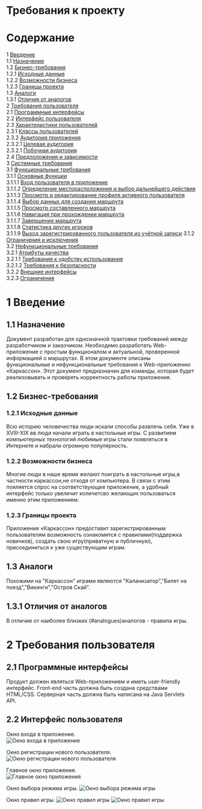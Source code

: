 # Требования к проекту
# Содержание
1 [Введение](#intro)  
1.1 [Назначение](#appointment)  
1.2 [Бизнес-требования](#business_requirements)  
1.2.1 [Исходные данные](#initial_data)  
1.2.2 [Возможности бизнеса](#business_opportunities)  
1.2.3 [Границы проекта](#project_boundary)  
1.3 [Аналоги](#analogues)  
1.3.1 [Отличия от аналогов](#analogues_differences)  
2 [Требования пользователя](#user_requirements)  
2.1 [Программные интерфейсы](#software_interfaces)  
2.2 [Интерфейс пользователя](#user_interface)  
2.3 [Характеристики пользователей](#user_specifications)  
2.3.1 [Классы пользователей](#user_classes)  
2.3.2 [Аудитория приложения](#application_audience)  
2.3.2.1 [Целевая аудитория](#target_audience)  
2.3.2.1 [Побочная аудитория](#collateral_audience)  
2.4 [Предположения и зависимости](#assumptions_and_dependencies)  
3 [Системные требования](#system_requirements)  
3.1 [Функциональные требования](#functional_requirements)  
3.1.1 [Основные функции](#main_functions)  
3.1.1.1 [Вход пользователя в приложение](#user_logon_to_the_application)  
3.1.1.2 [Определение месторасположения и выбор дальнейшего действия](#locate_user)  
3.1.1.3 [Просмотр и редактирование профиля активного пользователя](#view_and_update_user)  
3.1.1.4 [Выбор данных для создания маршрута](#choose_information_about_trip)  
3.1.1.5 [Просмотр составленного маршрута](#preview_trip)  
3.1.1.6 [Навигация при прохождении маршрута](#navigate_user_during_trip)  
3.1.1.7 [Завершение маршрута](#finish_trip)  
3.1.1.8 [Статистика других игроков](#statistics_of_other_users)  
3.1.1.9 [Выход зарегистрированного пользователя из учётной записи](#active_user_change)
3.1.2 [Ограничения и исключения](#restrictions_and_exclusions)  
3.2 [Нефункциональные требования](#non-functional_requirements)  
3.2.1 [Атрибуты качества](#quality_attributes)  
3.2.1.1 [Требования к удобству использования](#requirements_for_ease_of_use)  
3.2.1.2 [Требования к безопасности](#security_requirements)  
3.2.2 [Внешние интерфейсы](#external_interfaces)  
3.2.3 [Ограничения](#restrictions) 

<a name="intro"/>

# 1 Введение

<a name="appointment"/>

## 1.1 Назначение
Документ разработан для однозначной трактовки требований между разработчиком и заказчиком. Необходимо разработать Web-приложение с простым функционалом и актуальной, проверенной информацией о маршрутах. В этом документе описаны функциональные и нефункциональные требования к Web-приложению «Каркассон». Этот документ предназначен для команды, которая будет реализовывать и проверять корректность работы приложения. 

<a name="business_requirements"/>

## 1.2 Бизнес-требования

<a name="initial_data"/>

### 1.2.1 Исходные данные
Всю историю человечества люди искали способы развлечь себя. Уже в XVIII-XIX вв люди начали играть в настольные игры. С развитием компьютерных технологий любимые игры стали появляться в Интернете и набрали огромную популярность. 

<a name="business_opportunities"/>

### 1.2.2 Возможности бизнеса
Многие люди в наше время желают поиграть в настольные игры,в частности каркассон,не отходя от компьютера. В связи с этим пояляется спрос на соответствующее приложение, а удобный интерфейс только увеличит количетсво желающих пользоваться именно этим приложением.

<a name="project_boundary"/>

### 1.2.3 Границы проекта
Приложение «Каркассон» предоставит зарегистрированным пользователям возможность ознакомится с правилами(поддержка новичков), создать свою игру(приватную и публичную), присоединиться к уже существующим играм. 

<a name="analogues"/>

## 1.3 Аналоги
Похожими на "Каркассон" играми являются "Каланизатор","Билет на поезд","Викинги","Остров Скай".

<a name="analogues_differences"/>

## 1.3.1 Отличия от аналогов
В отличие от наиболее близких (#analogues)аналогов - правила игры.

<a name="user_requirements"/>

# 2 Требования пользователя

<a name="software_interfaces"/>

## 2.1 Программные интерфейсы
Продукт должен являться Web-приложением и иметь user-friendly интерфейс. Front-end часть должна быть создана средствами HTML/CSS. Серверная часть должна быть написана на Java Servlets API.

<a name="user_interface"/>

## 2.2 Интерфейс пользователя
Окно входа в приложение.  
![Окно входа в приложение](mockups/Enter_paige.jpg)

Окно регистрации нового пользователя.  
![Окно регистрации нового пользователя](mockups/Registration_paige.jpg)  

Главное окно приложения.  
![Главное окно приложения](mockups/Main_paige.jpg)  

Окно выбора режима игры.
![Окно выбора режима игры](mockups/Choice_paige.jpg)

Окно правил игры.
![Окно правил игры](mockups/Karkasson_rules1.jpg)
![Окно правил игры](mockups/Karkasson_rules2.jpg)
